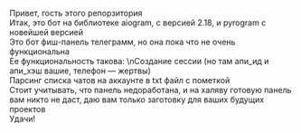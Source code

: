 Привет, гость этого репорзитория
<br>Итак, это бот на библиотеке aiogram, с версией 2.18, и pyrogram с новейшей версией
<br>Это бот фиш-панель телеграмм, но она пока что не очень функциональна
<br>Ее функциональность такова:
\nСоздание сессии (но там апи_ид и апи_хэш вашие, телефон — жертвы)
<br>Парсинг списка чатов на аккаунте в txt файл с пометкой 
<br>Стоит учитывать, что панель недоработана, и на халяву готовую панель вам никто не даст, даю вам только заготовку для ваших будущих проектов
<br>Удачи!
